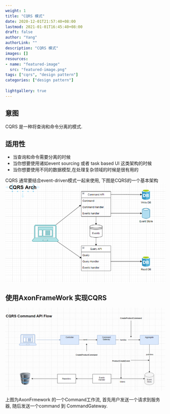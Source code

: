 ```yaml
---
weight: 1
title: "CQRS 模式"
date: 2020-12-01T21:57:40+08:00
lastmod: 2021-01-01T16:45:40+08:00
draft: false
author: "Yang"
authorLink: ""
description: "CQRS 模式"
images: []
resources:
- name: "featured-image"
  src: "featured-image.png"
tags: ["cqrs", "design pattern"]
categories: ["design pattern"]

lightgallery: true
---
```


## 意图

CQRS 是一种将查询和命令分离的模式.

## 适用性

- 当查询和命令需要分离的时候
- 当你想要使用诸如event sourcing 或者 task based UI 这类架构的时候
- 当你想要使用不同的数据模型,在处理复杂领域的时候是很有用的

CQRS 通常要结合event-driven模式一起来使用, 下图是CQRS的一个基本架构
![CQRS_Arch](./CQRS_Arch.png)

## 使用AxonFrameWork 实现CQRS

![Command](CQRS_Command_API.png)

上图为AxonFrmework 的一个Command工作流, 首先用户发送一个请求到服务器, 随后发送一个command 到 CommandGateway. 